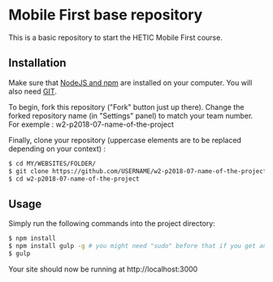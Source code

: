 # Mobile First base repository
This is a basic repository to start the HETIC Mobile First course.

## Installation
Make sure that [NodeJS and npm](https://docs.npmjs.com/getting-started/installing-node) are installed on your computer. You will also need [GIT](https://git-scm.com/downloads).

To begin, fork this repository ("Fork" button just up there).
Change the forked repository name (in "Settings" panel) to match your team number. For exemple : w2-p2018-07-name-of-the-project

Finally, clone your repository (uppercase elements are to be replaced depending on your context) :
```sh
$ cd MY/WEBSITES/FOLDER/
$ git clone https://github.com/USERNAME/w2-p2018-07-name-of-the-project.git
$ cd w2-p2018-07-name-of-the-project
```

## Usage
Simply run the following commands into the project directory:
```sh
$ npm install
$ npm install gulp -g # you might need "sudo" before that if you get an error
$ gulp
```
Your site should now be running at http://localhost:3000